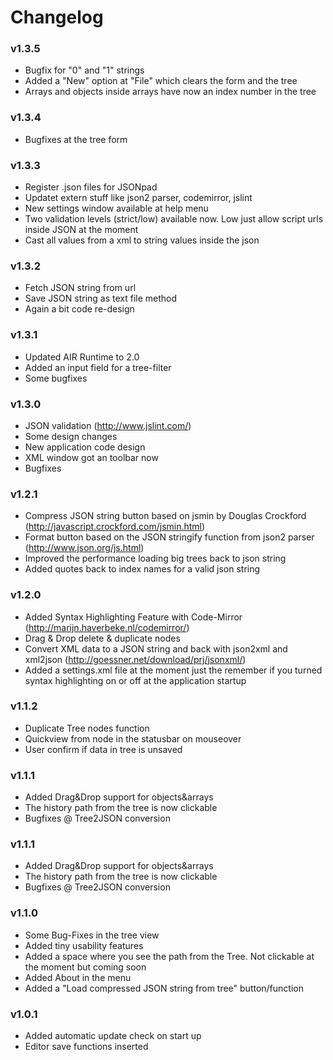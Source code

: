 # Changelog #
### v1.3.5 ###
  * Bugfix for "0" and "1" strings
  * Added a "New" option at "File" which clears the form and the tree
  * Arrays and objects inside arrays have now an index number in the tree
### v1.3.4 ###
  * Bugfixes at the tree form
### v1.3.3 ###
  * Register .json files for JSONpad
  * Updatet extern stuff like json2 parser, codemirror, jslint
  * New settings window available at help menu
  * Two validation levels (strict/low) available now. Low just allow script urls inside JSON at the moment
  * Cast all values from a xml to string values inside the json
### v1.3.2 ###
  * Fetch JSON string from url
  * Save JSON string as text file method
  * Again a bit code re-design
### v1.3.1 ###
  * Updated AIR Runtime to 2.0
  * Added an input field for a tree-filter
  * Some bugfixes
### v1.3.0 ###
  * JSON validation (http://www.jslint.com/)
  * Some design changes
  * New application code design
  * XML window got an toolbar now
  * Bugfixes
### v1.2.1 ###
  * Compress JSON string button based on jsmin by Douglas Crockford (http://javascript.crockford.com/jsmin.html)
  * Format button based on the JSON stringify function from json2 parser (http://www.json.org/js.html)
  * Improved the performance loading big trees back to json string
  * Added quotes back to index names for a valid json string
### v1.2.0 ###
  * Added Syntax Highlighting Feature with Code-Mirror (http://marijn.haverbeke.nl/codemirror/)
  * Drag &amp; Drop delete &amp; duplicate nodes
  * Convert XML data to a JSON string and back with json2xml and xml2json (http://goessner.net/download/prj/jsonxml/)
  * Added a settings.xml file at the moment just the remember if you turned syntax highlighting on or off at the application startup
### v1.1.2 ###
  * Duplicate Tree nodes function
  * Quickview from node in the statusbar on mouseover
  * User confirm if data in tree is unsaved
### v1.1.1 ###
  * Added Drag&Drop support for objects&arrays
  * The history path from the tree is now clickable
  * Bugfixes @ Tree2JSON conversion
### v1.1.1 ###
  * Added Drag&Drop support for objects&arrays
  * The history path from the tree is now clickable
  * Bugfixes @ Tree2JSON conversion
### v1.1.0 ###
  * Some Bug-Fixes in the tree view
  * Added tiny usability features
  * Added a space where you see the path from the Tree. Not clickable at the moment but coming soon
  * Added About in the menu
  * Added a "Load compressed JSON string from tree" button/function
### v1.0.1 ###
  * Added automatic update check on start up
  * Editor save functions inserted